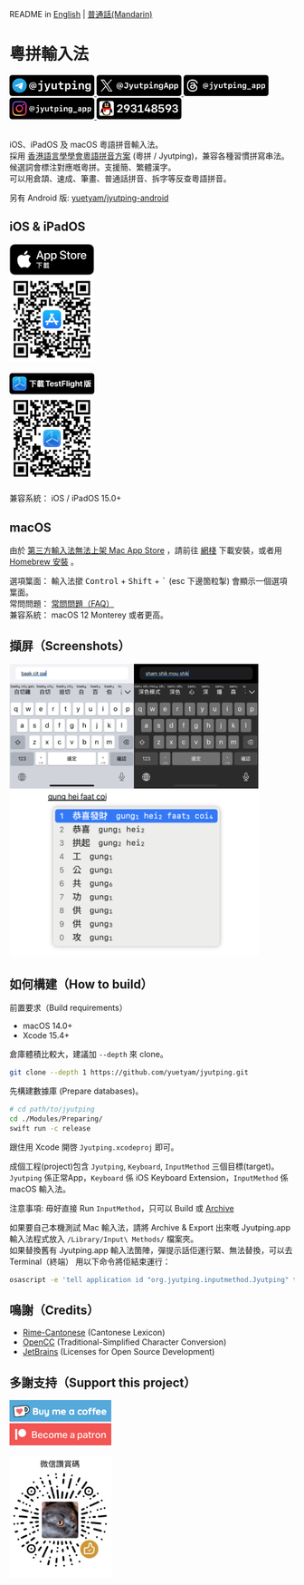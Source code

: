 README in [English](README-en.md) | [普通話(Mandarin)](README-cmn.md)

粵拼輸入法
======

<a href="https://t.me/jyutping">
        <img src="images/badge-telegram.png" alt="Telegram" width="150"/>
</a>
<a href="https://x.com/JyutpingApp">
        <img src="images/badge-twitter.png" alt="X (formerly Twitter)" width="150"/>
</a>
<a href="https://www.threads.net/@jyutping_app">
        <img src="images/badge-threads.png" alt="Threads" width="150"/>
</a>
<a href="https://www.instagram.com/jyutping_app">
        <img src="images/badge-instagram.png" alt="Instagram" width="150"/>
</a>
<a href="https://jq.qq.com/?k=4PR17m3t">
        <img src="images/badge-qq.png" alt="QQ" width="150"/>
</a>
<br>
<br>

iOS、iPadOS 及 macOS 粵語拼音輸入法。  
採用 [香港語言學學會粵語拼音方案](https://jyutping.org/jyutping) (粵拼 / Jyutping)，兼容各種習慣拼寫串法。  
候選詞會標注對應嘅粵拼。支援簡、繁體漢字。  
可以用倉頡、速成、筆畫、普通話拼音、拆字等反查粵語拼音。

另有 Android 版: [yuetyam/jyutping-android](https://github.com/yuetyam/jyutping-android)

## iOS & iPadOS

<a href="https://apps.apple.com/hk/app/id1509367629">
        <img src="images/badge-app-store-download.svg" alt="App Store badge" width="150"/>
</a>
<br>
<a href="https://apps.apple.com/hk/app/id1509367629">
        <img src="images/qrcode-app-store.png" alt="App Store QR Code" width="150"/>
</a>
<br>
<br>
<a href="https://testflight.apple.com/join/AG1Zkx7G">
        <img src="images/badge-testflight.png" alt="TestFlight badge" width="150"/>
</a>
<br>
<a href="https://testflight.apple.com/join/AG1Zkx7G">
        <img src="images/qrcode-testflight.png" alt="TestFlight QR Code" width="150"/>
</a>
<br>
<br>
兼容系統： iOS / iPadOS 15.0+

## macOS
由於 [第三方輸入法無法上架 Mac App Store](https://developer.apple.com/forums/thread/134115) ，請前往 [網棧](https://jyutping.app/mac) 下載安裝，或者用 [Homebrew 安裝](https://jyutping.app/mac/homebrew) 。

選項䈎面： 輸入法撳 <kbd>Control</kbd> + <kbd>Shift</kbd> + <kbd>`</kbd> (esc 下邊箇粒掣) 會顯示一個選項䈎面。  
常問問題： [常問問題（FAQ）](https://jyutping.app/faq)  
兼容系統： macOS 12 Monterey 或者更高。

## 擷屏（Screenshots）
<img src="images/screenshot.png" alt="iPhone screenshots" width="440"/>
<br>
<img src="images/screenshot-mac.png" alt="macOS screenshots" width="440"/>

## 如何構建（How to build）
前置要求（Build requirements）
- macOS 14.0+
- Xcode 15.4+

倉庫體積比較大，建議加 `--depth` 來 clone。
~~~bash
git clone --depth 1 https://github.com/yuetyam/jyutping.git
~~~
先構建數據庫 (Prepare databases)。
~~~bash
# cd path/to/jyutping
cd ./Modules/Preparing/
swift run -c release
~~~
跟住用 Xcode 開啓 `Jyutping.xcodeproj` 即可。

成個工程(project)包含 `Jyutping`, `Keyboard`, `InputMethod` 三個目標(target)。  
`Jyutping` 係正常App，`Keyboard` 係 iOS Keyboard Extension，`InputMethod` 係 macOS 輸入法。

注意事項: 毋好直接 Run `InputMethod`，只可以 Build 或 [Archive](https://developer.apple.com/documentation/xcode/distributing-your-app-for-beta-testing-and-releases#Create-an-archive-of-your-app)

如果要自己本機測試 Mac 輸入法，請將 Archive & Export 出來嘅 Jyutping.app 輸入法程式放入 `/Library/Input\ Methods/` 檔案夾。  
如果替換舊有 Jyutping.app 輸入法箇陣，彈提示話佢運行緊、無法替換，可以去 Terminal（終端） 用以下命令將佢結束運行：
~~~bash
osascript -e 'tell application id "org.jyutping.inputmethod.Jyutping" to quit'
~~~

## 鳴謝（Credits）
- [Rime-Cantonese](https://github.com/rime/rime-cantonese) (Cantonese Lexicon)
- [OpenCC](https://github.com/BYVoid/OpenCC) (Traditional-Simplified Character Conversion)
- [JetBrains](https://www.jetbrains.com/) (Licenses for Open Source Development)

## 多謝支持（Support this project）
<a href="https://ko-fi.com/zheung">
        <img src="images/buy-me-a-coffee.png" alt="Ko-fi, buy me a coffee" width="180"/>
</a>
<br>
<a href="https://patreon.com/bingzheung">
        <img src="images/become-a-patron.png" alt="Patron" width="180"/>
</a>
<br>
<br>
<img src="images/sponsor.jpg" alt="WeChat Sponsor" width="180"/>
